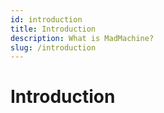 ```yaml
---
id: introduction
title: Introduction
description: What is MadMachine?
slug: /introduction
---
```


# Introduction

